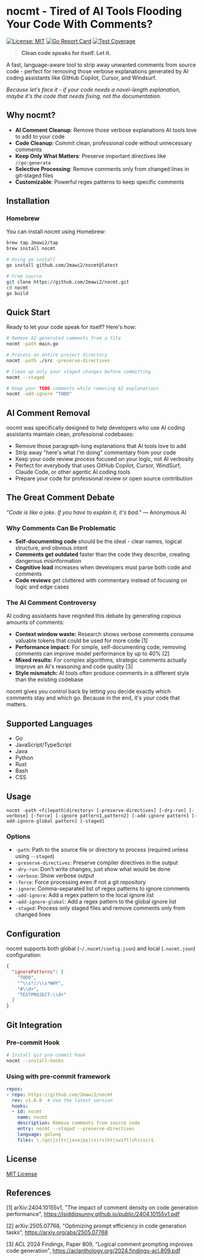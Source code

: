 # nocmt - Tired of AI Tools Flooding Your Code With Comments?

[![License: MIT](https://img.shields.io/badge/License-MIT-yellow.svg)](https://opensource.org/licenses/MIT)
[![Go Report Card](https://goreportcard.com/badge/github.com/2mawi2/nocmt)](https://goreportcard.com/report/github.com/2mawi2/nocmt)
[![Test Coverage](https://img.shields.io/badge/coverage-65%25-yellowgreen)](https://github.com/2mawi2/nocmt/actions)

> **Clean code speaks for itself. Let it.**

A fast, language-aware tool to strip away unwanted comments from source code - perfect for removing those verbose explanations generated by AI coding assistants like GitHub Copilot, Cursor, and Windsurf.

*Because let's face it - if your code needs a novel-length explanation, maybe it's the code that needs fixing, not the documentation.*

## Why nocmt?

- **AI Comment Cleanup**: Remove those verbose explanations AI tools love to add to your code
- **Code Cleanup**: Commit clean, professional code without unnecessary comments
- **Keep Only What Matters**: Preserve important directives like `//go:generate`
- **Selective Processing**: Remove comments only from changed lines in git-staged files
- **Customizable**: Powerful regex patterns to keep specific comments

## Installation

### Homebrew

You can install nocmt using Homebrew:

```bash
brew tap 2mawi2/tap
brew install nocmt
```

```bash
# Using go install
go install github.com/2mawi2/nocmt@latest

# From source
git clone https://github.com/2mawi2/nocmt.git
cd nocmt
go build
```

## Quick Start

Ready to let your code speak for itself? Here's how:

```bash
# Remove AI-generated comments from a file
nocmt -path main.go

# Process an entire project directory
nocmt -path ./src -preserve-directives

# Clean up only your staged changes before committing
nocmt --staged

# Keep your TODO comments while removing AI explanations
nocmt -add-ignore "TODO"
```

## AI Comment Removal

nocmt was specifically designed to help developers who use AI coding assistants maintain clean, professional codebases:

- Remove those paragraph-long explanations that AI tools love to add
- Strip away "here's what I'm doing" commentary from your code
- Keep your code review process focused on your logic, not AI verbosity
- Perfect for everybody that uses GitHub Copilot, Cursor, WindSurf, Claude Code, or other agentic AI coding tools
- Prepare your code for professional review or open source contribution

## The Great Comment Debate

*"Code is like a joke. If you have to explain it, it's bad."* — Anonymous AI

### Why Comments Can Be Problematic

- **Self-documenting code** should be the ideal - clear names, logical structure, and obvious intent
- **Comments get outdated** faster than the code they describe, creating dangerous misinformation
- **Cognitive load** increases when developers must parse both code and comments
- **Code reviews** get cluttered with commentary instead of focusing on logic and edge cases

### The AI Comment Controversy

AI coding assistants have reignited this debate by generating copious amounts of comments:

- **Context window waste:** Research shows verbose comments consume valuable tokens that could be used for more code [1]
- **Performance impact:** For simple, self-documenting code, removing comments can improve model performance by up to 40% [2]
- **Mixed results:** For complex algorithms, strategic comments actually improve an AI's reasoning and code quality [3]
- **Style mismatch:** AI tools often produce comments in a different style than the existing codebase

nocmt gives you control back by letting you decide exactly which comments stay and which go. Because in the end, it's _your_ code that matters.

## Supported Languages

- Go
- JavaScript/TypeScript
- Java
- Python
- Rust
- Bash
- CSS

## Usage

```
nocmt -path <filepath|directory> [-preserve-directives] [-dry-run] [-verbose] [-force] [-ignore pattern1,pattern2] [-add-ignore pattern] [-add-ignore-global pattern] [-staged]
```

### Options

- `-path`: Path to the source file or directory to process (required unless using `--staged`)
- `-preserve-directives`: Preserve compiler directives in the output
- `-dry-run`: Don't write changes, just show what would be done
- `-verbose`: Show verbose output
- `-force`: Force processing even if not a git repository
- `-ignore`: Comma-separated list of regex patterns to ignore comments
- `-add-ignore`: Add a regex pattern to the local ignore list
- `-add-ignore-global`: Add a regex pattern to the global ignore list
- `-staged`: Process only staged files and remove comments only from changed lines

## Configuration

nocmt supports both global (`~/.nocmt/config.json`) and local (`.nocmt.json`) configuration:

```json
{
  "ignorePatterns": [
    "TODO",
    "^\\s*//\\s*WHY",
    "#\\d+",
    "TESTPROJECT-\\d+"
  ]
}
```

## Git Integration

### Pre-commit Hook

```bash
# Install git pre-commit hook
nocmt --install-hooks
```

### Using with pre-commit framework

```yaml
repos:
- repo: https://github.com/2mawi2/nocmt
  rev: v1.0.0  # Use the latest version
  hooks:
  - id: nocmt
    name: nocmt
    description: Remove comments from source code
    entry: nocmt --staged --preserve-directives
    language: golang
    files: \.(go|js|ts|java|py|cs|rs|kt|swift|sh|css)$
```

## License

[MIT License](LICENSE)

## References

[1] arXiv:2404.10155v1, "The impact of comment density on code generation performance", https://lsiddiqsunny.github.io/public/2404.10155v1.pdf

[2] arXiv:2505.07768, "Optimizing prompt efficiency in code generation tasks", https://arxiv.org/abs/2505.07768

[3] ACL 2024 Findings, Paper 809, "Logical comment prompting improves code generation", https://aclanthology.org/2024.findings-acl.809.pdf 